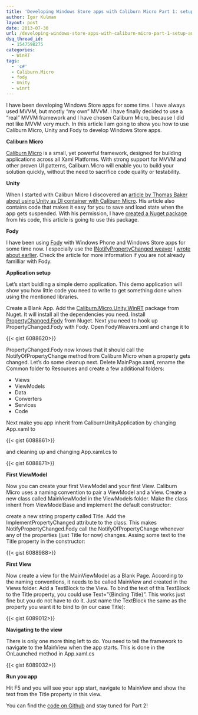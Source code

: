 ```yaml
---
title: 'Developing Windows Store apps with Caliburn Micro Part 1: setup and first view'
author: Igor Kulman
layout: post
date: 2013-07-30
url: /developing-windows-store-apps-with-caliburn-micro-part-1-setup-and-first-view/
dsq_thread_id:
  - 1547598275
categories:
  - WinRT
tags:
  - 'c#'
  - Caliburn.Micro
  - fody
  - Unity
  - winrt
---
```

I have been developing Windows Store apps for some time. I have always used MVVM, but mostly &#8220;my own&#8221; MVVM. I have finally decided to use a &#8220;real&#8221; MVVM framework and I have chosen Caliburn Micro, because I did not like MVVM very much. In this article I am going to show you how to use Caliburn Micro, Unity and Fody to develop Windows Store apps. 

**Caliburn Micro**

[Caliburn Micro][1] is a small, yet powerful framework, designed for building applications across all Xaml Platforms. With strong support for MVVM and other proven UI patterns, Caliburn.Micro will enable you to build your solution quickly, without the need to sacrifice code quality or testability.

<!--more-->

**Unity**

When I started with Calibun Micro I discovered an [article by Thomas Baker about using Unity as DI container with Caliburn Micro][2]. His article also contains code that makes it easy for you to save and load state when the app gets suspended. With his permission, I have [created a Nuget package][3] from his code, this article is going to use this package.

**Fody**

I have been using [Fody][4] with Windows Phone and Windows Store apps for some time now. I especially use the [INotifyPropertyChanged weaver][5] I [wrote about earlier][6]. Check the article for more information if you are not already familliar with Fody.

**Application setup**

Let&#8217;s start buidling a simple demo application. This demo application will show you how little code you need to write to get something done when using the mentioned libraries.

Create a Blank App. Add the [Caliburn.Micro.Unity.WinRT][7] package from Nuget. It will install all the dependencies you need. Install [PropertyChanged.Fody][8] from Nuget. Next you need to hook up PropertyChanged.Fody with Fody. Open FodyWeavers.xml and change it to

{{< gist 6088620>}}

PropertyChanged.Fody now knows that it should call the NotifyOfPropertyChange method from Caliburn Micro when a property gets changed. Let&#8217;s do some cleanup next. Delete MainPage.xaml, rename the Common folder to Resources and create a few additional folders: 

  * Views
  * ViewModels
  * Data
  * Converters
  * Services
  * Code

Next make you app inherit from CaliburnUnityApplication by changing App.xaml to

{{< gist 6088861>}}

and cleaning up and changing App.xaml.cs to

{{< gist 6088871>}}

**First ViewModel**

Now you can create your first ViewModel and your first View. Caliburn Micro uses a naming convention to pair a ViewModel and a View. Create a new class called MainViewModel in the ViewModels folder. Make the class inherit from ViewModelBase and implement the default constructor:

create a new string property called Title. Add the ImplementPropertyChanged attribute to the class. This makes NotifyPropertyChanged.Fody call the NotifyOfPropertyChange whenever any of the properties (just Title for now) changes. Assing some text to the Title property in the constructor:

{{< gist 6088988>}}

**First View**

Now create a view for the MainViewModel as a Blank Page. According to the naming conventions, it needs to be called MainView and created in the Views folder. Add a TextBlock to the View. To bind the text of this TextBlock to the Title property, you could use Text=&#8221;{Binding Title}&#8221;. This works just fine but you do not have to do it. Just name the TextBlock the same as the property you want it to bind to (in our case Title):

{{< gist 6089012>}}

**Navigating to the view**

There is only one more thing left to do. You need to tell the framework to navigate to the MainView when the app starts. This is done in the OnLaunched method in App.xaml.cs

{{< gist 6089032>}}

**Run you app**

Hit F5 and you will see your app start, navigate to MainView and show the text from the Title property in this view.

You can find the [code on Github][9] and stay tuned for Part 2!

 [1]: https://caliburnmicro.codeplex.com/
 [2]: http://nybbles.blogspot.cz/2013/02/winrt-caliburnmicro-and-ioc-part-3.html
 [3]: https://nuget.org/packages/Caliburn.Micro.Unity.WinRT/
 [4]: https://github.com/Fody/Fody
 [5]: https://github.com/Fody/PropertyChanged
 [6]: http://blog.kulman.sk/inotifypropertychanged-the-easy-way-in-windows-phone-and-windows-8/ "INotifyPropertyChanged the easy way in Windows Phone and Windows 8"
 [7]: http://www.nuget.org/packages/Caliburn.Micro.Unity.WinRT/
 [8]: http://www.nuget.org/packages/PropertyChanged.Fody/
 [9]: https://github.com/igorkulman/CaliburnDemoWinRT